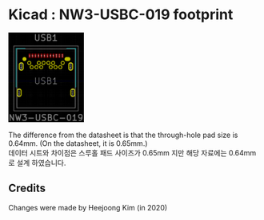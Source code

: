 # Kicad : NW3-USBC-019 footprint

<img src="./footprint/footprint.png" width="30%">

The difference from the datasheet is that the through-hole pad size is 0.64mm. (On the datasheet, it is 0.65mm.)   
데이터 시트와 차이점은 스루홀 패드 사이즈가 0.65mm 지만 해당 자료에는 0.64mm 로 설계 하였습니다.  

## Credits
Changes were made by Heejoong Kim (in 2020) 
